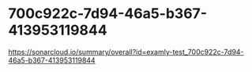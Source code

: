 # 700c922c-7d94-46a5-b367-413953119844
https://sonarcloud.io/summary/overall?id=examly-test_700c922c-7d94-46a5-b367-413953119844
